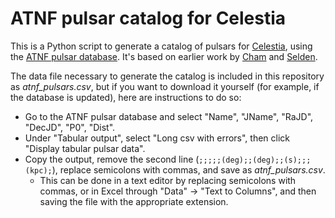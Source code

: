 # ATNF pulsar catalog for Celestia
This is a Python script to generate a catalog of pulsars for [Celestia](https://github.com/CelestiaProject/Celestia),
using the [ATNF pulsar database](https://www.atnf.csiro.au/research/pulsar/psrcat/). It's based on earlier work by
[Cham](https://celestiaproject.space/forum/viewtopic.php?f=6&t=11372) and [Selden](https://www.classe.cornell.edu/~seb/celestia/catalogs.html#3.5.14).

The data file necessary to generate the catalog is included in this repository as *atnf_pulsars.csv*, but if you want to
download it yourself (for example, if the database is updated), here are instructions to do so:
- Go to the ATNF pulsar database and select "Name", "JName", "RaJD", "DecJD", "P0", "Dist".
- Under "Tabular output", select "Long csv with errors", then click "Display tabular pulsar data".
- Copy the output, remove the second line (`;;;;;(deg);;(deg);;(s);;;(kpc);`), replace semicolons with commas, and save as *atnf_pulsars.csv*.
  - This can be done in a text editor by replacing semicolons with commas, or in Excel through "Data" -> "Text to Columns", and then saving the file with the appropriate extension.